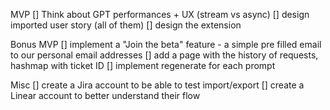 MVP
[] Think about GPT performances + UX (stream vs async) 
[] design imported user story (all of them)
[] design the extension

Bonus MVP
[] implement a "Join the beta" feature - a simple pre filled email to our personal email addresses
[] add a page with the history of requests, hashmap with ticket ID
[] implement regenerate for each prompt

Misc 
[] create a Jira account to be able to test import/export
[] create a Linear account to better understand their flow
